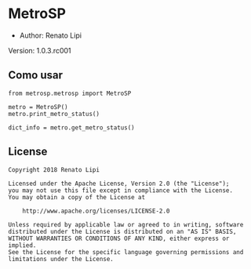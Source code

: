MetroSP
==========================================

* Author: Renato Lipi

Version: 1.0.3.rc001

Como usar
-------------------------

	from metrosp.metrosp import MetroSP

	metro = MetroSP()
    metro.print_metro_status()
    
    dict_info = metro.get_metro_status()

License
---------

    Copyright 2018 Renato Lipi

    Licensed under the Apache License, Version 2.0 (the "License");
    you may not use this file except in compliance with the License.
    You may obtain a copy of the License at

        http://www.apache.org/licenses/LICENSE-2.0

    Unless required by applicable law or agreed to in writing, software
    distributed under the License is distributed on an "AS IS" BASIS,
    WITHOUT WARRANTIES OR CONDITIONS OF ANY KIND, either express or implied.
    See the License for the specific language governing permissions and
    limitations under the License.
